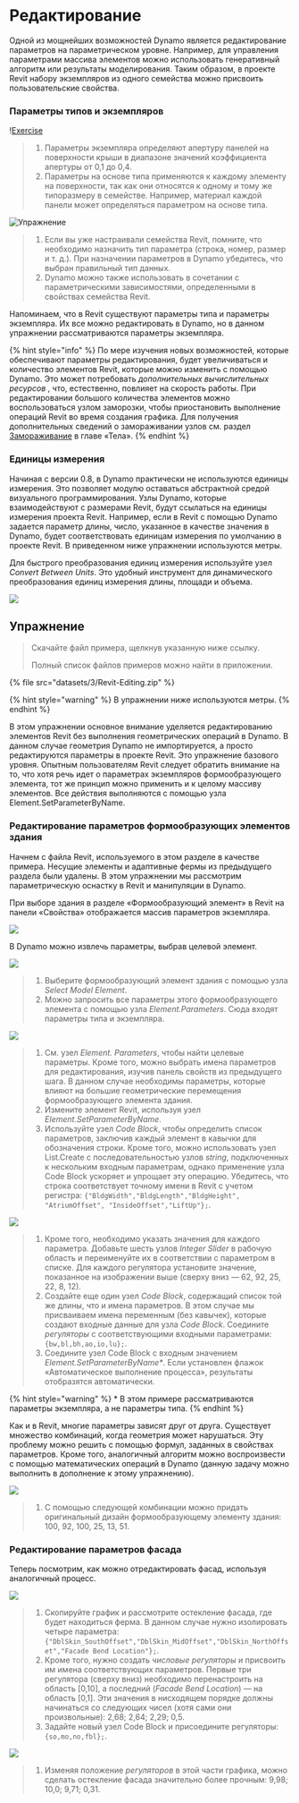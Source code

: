 # Редактирование

Одной из мощнейших возможностей Dynamo является редактирование параметров на параметрическом уровне. Например, для управления параметрами массива элементов можно использовать генеративный алгоритм или результаты моделирования. Таким образом, в проекте Revit набору экземпляров из одного семейства можно присвоить пользовательские свойства.

### Параметры типов и экземпляров

\![Exercise](<../.gitbook/assets/32 (2).jpg>)

> 1. Параметры экземпляра определяют апертуру панелей на поверхности крыши в диапазоне значений коэффициента апертуры от 0,1 до 0,4.
> 2. Параметры на основе типа применяются к каждому элементу на поверхности, так как они относятся к одному и тому же типоразмеру в семействе. Например, материал каждой панели может определяться параметром на основе типа.

![Упражнение](../.gitbook/assets/params.jpg)

> 1. Если вы уже настраивали семейства Revit, помните, что необходимо назначить тип параметра (строка, номер, размер и т. д.). При назначении параметров в Dynamo убедитесь, что выбран правильный тип данных.
> 2. Dynamo можно также использовать в сочетании с параметрическими зависимостями, определенными в свойствах семейства Revit.

Напоминаем, что в Revit существуют параметры типа и параметры экземпляра. Их все можно редактировать в Dynamo, но в данном упражнении рассматриваются параметры экземпляра.

{% hint style="info" %} По мере изучения новых возможностей, которые обеспечивают параметры редактирования, будет увеличиваться и количество элементов Revit, которые можно изменить с помощью Dynamo. Это может потребовать _дополнительных вычислительных ресурсов_ , что, естественно, повлияет на скорость работы. При редактировании большого количества элементов можно воспользоваться узлом заморозки, чтобы приостановить выполнение операций Revit во время создания графика. Для получения дополнительных сведений о замораживании узлов см. раздел [Замораживание](../essential-nodes-and-concepts/5\_geometry-for-computational-design/5-6\_solids.md#freezing) в главе «Тела». {% endhint %}

### Единицы измерения

Начиная с версии 0.8, в Dynamo практически не используются единицы измерения. Это позволяет модулю оставаться абстрактной средой визуального программирования. Узлы Dynamo, которые взаимодействуют с размерами Revit, будут ссылаться на единицы измерения проекта Revit. Например, если в Revit с помощью Dynamo задается параметр длины, число, указанное в качестве значения в Dynamo, будет соответствовать единицам измерения по умолчанию в проекте Revit. В приведенном ниже упражнении используются метры.

Для быстрого преобразования единиц измерения используйте узел _Convert Between Units_. Это удобный инструмент для динамического преобразования единиц измерения длины, площади и объема.

![](images/3/editing-units.jpg)

## Упражнение

> Скачайте файл примера, щелкнув указанную ниже ссылку.
>
> Полный список файлов примеров можно найти в приложении.

{% file src="datasets/3/Revit-Editing.zip" %}

{% hint style="warning" %} В упражнении ниже используются метры. {% endhint %}

В этом упражнении основное внимание уделяется редактированию элементов Revit без выполнения геометрических операций в Dynamo. В данном случае геометрия Dynamo не импортируется, а просто редактируются параметры в проекте Revit. Это упражнение базового уровня. Опытным пользователям Revit следует обратить внимание на то, что хотя речь идет о параметрах экземпляров формообразующего элемента, тот же принцип можно применить и к целому массиву элементов. Все действия выполняются с помощью узла Element.SetParameterByName.

### Редактирование параметров формообразующих элементов здания

Начнем с файла Revit, используемого в этом разделе в качестве примера. Несущие элементы и адаптивные фермы из предыдущего раздела были удалены. В этом упражнении мы рассмотрим параметрическую оснастку в Revit и манипуляции в Dynamo.

При выборе здания в разделе «Формообразующий элемент» в Revit на панели «Свойства» отображается массив параметров экземпляра.

![](images/3/editing-exercise01.jpg)

В Dynamo можно извлечь параметры, выбрав целевой элемент.

![](images/3/editing-exercise02.jpg)

> 1. Выберите формообразующий элемент здания с помощью узла _Select Model Element_.
> 2. Можно запросить все параметры этого формообразующего элемента с помощью узла _Element.Parameters_. Сюда входят параметры типа и экземпляра.

![](images/3/editing-exercise03.jpg)

> 1. См. узел _Element. Parameters_, чтобы найти целевые параметры. Кроме того, можно выбрать имена параметров для редактирования, изучив панель свойств из предыдущего шага. В данном случае необходимы параметры, которые влияют на большие геометрические перемещения формообразующего элемента здания.
> 2. Измените элемент Revit, используя узел _Element.SetParameterByName_.
> 3. Используйте узел _Code Block_, чтобы определить список параметров, заключив каждый элемент в кавычки для обозначения строки. Кроме того, можно использовать узел List.Create с последовательностью узлов _string_, подключенных к нескольким входным параметрам, однако применение узла Code Block ускоряет и упрощает эту операцию. Убедитесь, что строка соответствует точному имени в Revit с учетом регистра: `{"BldgWidth","BldgLength","BldgHeight", "AtriumOffset", "InsideOffset","LiftUp"};`.

![](images/3/editing-exercise04.jpg)

> 1. Кроме того, необходимо указать значения для каждого параметра. Добавьте шесть узлов _Integer Slider_ в рабочую область и переименуйте их в соответствии с параметром в списке. Для каждого регулятора установите значение, показанное на изображении выше (сверху вниз — 62, 92, 25, 22, 8, 12).
> 2. Создайте еще один узел _Code Block_, содержащий список той же длины, что и имена параметров. В этом случае мы присваиваем имена переменным (без кавычек), которые создают входные данные для узла _Code Block_. Соедините _регуляторы_ с соответствующими входными параметрами: `{bw,bl,bh,ao,io,lu};`.
> 3. Соедините узел Code Block с входным значением _Element.SetParameterByName*_. Если установлен флажок «Автоматическое выполнение процесса», результаты отобразятся автоматически.

{% hint style="warning" %} * В этом примере рассматриваются параметры экземпляра, а не параметры типа. {% endhint %}

Как и в Revit, многие параметры зависят друг от друга. Существует множество комбинаций, когда геометрия может нарушаться. Эту проблему можно решить с помощью формул, заданных в свойствах параметров. Кроме того, аналогичный алгоритм можно воспроизвести с помощью математических операций в Dynamo (данную задачу можно выполнить в дополнение к этому упражнению).

![](images/3/editing-exercise05.jpg)

> 1. С помощью следующей комбинации можно придать оригинальный дизайн формообразующему элементу здания: 100, 92, 100, 25, 13, 51.

### Редактирование параметров фасада

Теперь посмотрим, как можно отредактировать фасад, используя аналогичный процесс.

![](images/3/editing-exercise06.jpg)

> 1. Скопируйте график и рассмотрите остекление фасада, где будет находиться ферма. В данном случае нужно изолировать четыре параметра: `{"DblSkin_SouthOffset","DblSkin_MidOffset","DblSkin_NorthOffset","Facade Bend Location"};`.
> 2. Кроме того, нужно создать _числовые регуляторы_ и присвоить им имена соответствующих параметров. Первые три регулятора (сверху вниз) необходимо перенастроить на область [0,10], а последний (_Facade Bend Location_) — на область [0,1]. Эти значения в нисходящем порядке должны начинаться со следующих чисел (хотя сами они произвольные): 2,68; 2,64; 2,29; 0,5.
> 3. Задайте новый узел Code Block и присоедините регуляторы: `{so,mo,no,fbl};`.

![](images/3/editing-exercise07.jpg)

> 1. Изменяя положение _регуляторов_ в этой части графика, можно сделать остекление фасада значительно более прочным: 9,98; 10,0; 9,71; 0,31.

